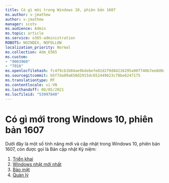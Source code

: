 ```yaml
---
title: Có gì mới trong Windows 10, phiên bản 1607
ms.author: v-jmathew
author: v-jmathew
manager: scotv
ms.audience: Admin
ms.topic: article
ms.service: o365-administration
ROBOTS: NOINDEX, NOFOLLOW
localization_priority: Normal
ms.collection: Adm_O365
ms.custom:
- "9003960"
- "7016"
ms.openlocfilehash: fc4f9cb1b04ae9bdebefe02d2f9d84216295a90f740b7ee8d0d7e92e478f3357
ms.sourcegitcommit: b5f7da89a650d2915dc652449623c78be6247175
ms.translationtype: MT
ms.contentlocale: vi-VN
ms.lasthandoff: 08/05/2021
ms.locfileid: "53997840"
---
```

# <a name="whats-new-in-windows-10-version-1607"></a>Có gì mới trong Windows 10, phiên bản 1607

Dưới đây là một số tính năng mới và cập nhật trong Windows 10, phiên bản 1607, còn được gọi là Bản cập nhật Kỷ niệm:

1. [Triển khai](https://go.microsoft.com/fwlink/?linkid=2114462)
2. [Windows nhật mới nhất](https://go.microsoft.com/fwlink/?linkid=2114463)
3. [Bảo mật](https://go.microsoft.com/fwlink/?linkid=2114270)
4. [Quản lý](https://go.microsoft.com/fwlink/?linkid=2114271)
